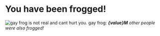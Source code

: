<script lang="ts">
let value = Math.floor(Math.random() * 999) + 1;
</script>

# You have been frogged!

![gay frog is not real and cant hurt you. gay frog:](/assets/frog.webp)
**_{value}M_** _other people were also frogged!_
